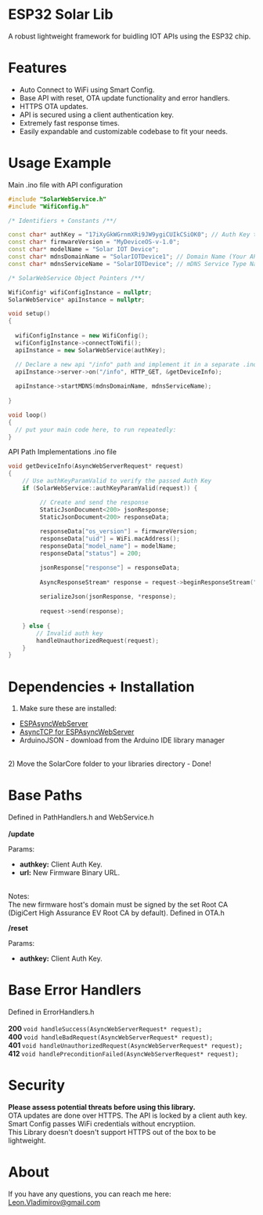 # ESP32 Solar Lib
A robust lightweight framework for buidling IOT APIs using the ESP32 chip. <br>

# Features 
<ul>
  <li>Auto Connect to WiFi using Smart Config.</li>
  <li>Base API with reset, OTA update functionality and error handlers.</li>
  <li>HTTPS OTA updates.</li>
  <li>API is secured using a client authentication key.</li>
  <li>Extremely fast response times.</li>
  <li>Easily expandable and customizable codebase to fit your needs.</li>
</ul>

# Usage Example
Main .ino file with API configuration
```c++
#include "SolarWebService.h"
#include "WifiConfig.h"

/* Identifiers + Constants /**/

const char* authKey = "17iXyGkWGrnmXRi9JW9ygiCUIkCSiOK0"; // Auth Key to pass from the client device
const char* firmwareVersion = "MyDeviceOS-v-1.0";
const char* modelName = "Solar IOT Device";
const char* mdnsDomainName = "SolarIOTDevice1"; // Domain Name (Your API will be hosted on these domain)
const char* mdnsServiceName = "SolarIOTDevice"; // mDNS Service Type Name

/* SolarWebService Object Pointers /**/

WifiConfig* wifiConfigInstance = nullptr;
SolarWebService* apiInstance = nullptr;

void setup() 
{
  
  wifiConfigInstance = new WifiConfig();
  wifiConfigInstance->connectToWifi();
  apiInstance = new SolarWebService(authKey);

  // Declare a new api "/info" path and implement it in a separate .ino file.
  apiInstance->server->on("/info", HTTP_GET, &getDeviceInfo);
  
  apiInstance->startMDNS(mdnsDomainName, mdnsServiceName);
  
}

void loop() 
{
  // put your main code here, to run repeatedly:
}
```
API Path Implementations .ino file
```c++
void getDeviceInfo(AsyncWebServerRequest* request)
{
    // Use authKeyParamValid to verify the passed Auth Key
    if (SolarWebService::authKeyParamValid(request)) {

         // Create and send the response
         StaticJsonDocument<200> jsonResponse;
         StaticJsonDocument<200> responseData;
         
         responseData["os_version"] = firmwareVersion;
         responseData["uid"] = WiFi.macAddress();
         responseData["model_name"] = modelName;
         responseData["status"] = 200;

         jsonResponse["response"] = responseData;
      
         AsyncResponseStream* response = request->beginResponseStream("application/json");
      
         serializeJson(jsonResponse, *response);
          
         request->send(response);
         
    } else {
        // Invalid auth key
        handleUnauthorizedRequest(request);
    }
}
```

# Dependencies + Installation
1) Make sure these are installed: <br>
<ul>
  <li> <a href="https://github.com/me-no-dev/ESPAsyncWebServer">ESPAsyncWebServer</a> </li>
  <li> <a href="https://github.com/me-no-dev/AsyncTCP">AsyncTCP for ESPAsyncWebServer</a> </li>
  <li> ArduinoJSON - download from the Arduino IDE library manager </li>
</ul> <br>
2) Move the SolarCore folder to your libraries directory - Done!

# Base Paths
Defined in PathHandlers.h and WebService.h <br><br>
<b>/update</b> <br>

Params: <br>
<ul>
  <li><b>authkey:</b> Client Auth Key.</li>
  <li><b>url:</b> New Firmware Binary URL.</li> <br> 
</ul>

Notes: <br> 
The new firmware host's domain must be signed by the set Root CA (DigiCert High Assurance EV Root CA by default). Defined in OTA.h <br>

<b>/reset</b> <br>

Params: <br>
<ul>
  <li><b>authkey:</b> Client Auth Key.</li>
</ul>

# Base Error Handlers
Defined in ErrorHandlers.h <br><br>
<b> 200 </b> ```void handleSuccess(AsyncWebServerRequest* request); ```<br>
<b> 400 </b> ```void handleBadRequest(AsyncWebServerRequest* request); ```<br>
<b> 401 </b> ```void handleUnauthorizedRequest(AsyncWebServerRequest* request); ```<br>
<b> 412 </b> ```void handlePreconditionFailed(AsyncWebServerRequest* request); ```<br>

# Security
<b>Please assess potential threats before using this library.</b> <br>
OTA updates are done over HTTPS. The API is locked by a client auth key. <br> 
Smart Config passes WiFi credentials without encryptiion. <br>
This Library doesn't doesn't support HTTPS out of the box to be lightweight. <br>

# About 
If you have any questions, you can reach me here: Leon.Vladimirov@gmail.com
